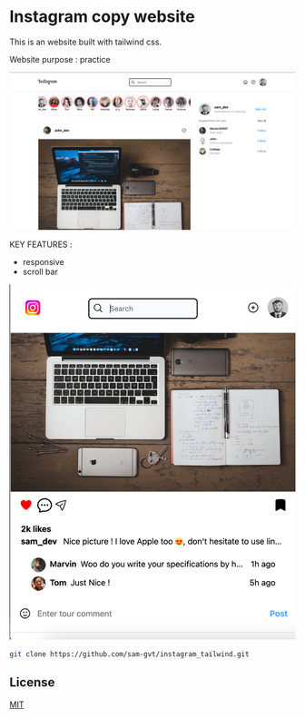 # Instagram copy website

This is an website built with tailwind css.

Website purpose : practice

![Alt Text 1](/src/images/insta1.png)


KEY FEATURES :
- responsive
- scroll bar

![Alt Text 2](/src/images/insta3.png)
```bash
git clone https://github.com/sam-gvt/instagram_tailwind.git
```


## License

[MIT](https://choosealicense.com/licenses/mit/)